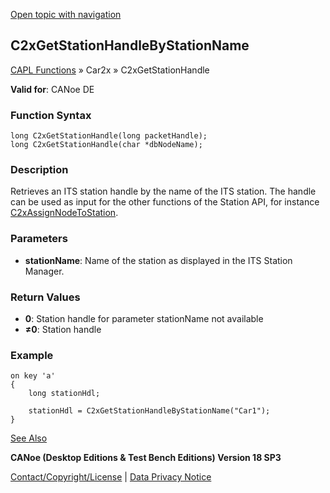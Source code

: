 [Open topic with navigation](../../../../../CANoeDEFamily.htm#Topics/CAPLFunctions/Car2x/Functions/CAPLfunctionC2xGetStationHandleByStationName.md)

## C2xGetStationHandleByStationName

[CAPL Functions](../../CAPLfunctions.md) » Car2x » C2xGetStationHandle

**Valid for**: CANoe DE

### Function Syntax

```plaintext
long C2xGetStationHandle(long packetHandle);
long C2xGetStationHandle(char *dbNodeName);
```

### Description

Retrieves an ITS station handle by the name of the ITS station. The handle can be used as input for the other functions of the Station API, for instance [C2xAssignNodeToStation](CAPLfunctionC2xAssignNodeToStation.md).

### Parameters

- **stationName**: Name of the station as displayed in the ITS Station Manager.

### Return Values

- **0**: Station handle for parameter stationName not available
- **≠0**: Station handle

### Example

```plaintext
on key 'a'
{
    long stationHdl;

    stationHdl = C2xGetStationHandleByStationName("Car1");
}
```

[See Also](javascript:void(0);)

**CANoe (Desktop Editions & Test Bench Editions) Version 18 SP3**

[Contact/Copyright/License](../../../Shared/ContactCopyrightLicense.md) | [Data Privacy Notice](https://www.vector.com/int/en/company/get-info/privacy-policy/)
